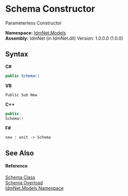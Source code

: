 # Schema Constructor 
 

Parameterless Constructor

**Namespace:**&nbsp;<a href="N_IdmNet_Models">IdmNet.Models</a><br />**Assembly:**&nbsp;IdmNet (in IdmNet.dll) Version: 1.0.0.0 (1.0.0)

## Syntax

**C#**<br />
``` C#
public Schema()
```

**VB**<br />
``` VB
Public Sub New
```

**C++**<br />
``` C++
public:
Schema()
```

**F#**<br />
``` F#
new : unit -> Schema
```


## See Also


#### Reference
<a href="T_IdmNet_Models_Schema">Schema Class</a><br /><a href="Overload_IdmNet_Models_Schema__ctor">Schema Overload</a><br /><a href="N_IdmNet_Models">IdmNet.Models Namespace</a><br />
